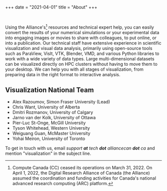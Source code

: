 +++
date = "2021-04-01"
title = "About"
+++

<br>

Using the Alliance's[^1] resources and technical expert help, you can easily convert the results of your numerical
simulations or your experimental data into engaging images or movies to share with colleagues, to put online, or into a
publication. Our technical staff have extensive experience in scientific visualization and visual data analysis,
primarily using open-source tools such as ParaView, VisIt, VTK, Blender, VMD, and various Python libraries to work with
a wide variety of data types. Large multi-dimensional datasets can be visualized directly on HPC clusters without having
to move them to your desktop. We can help you with all stages of visualization, from preparing data in the right format
to interactive analysis.

## Visualization National Team

- Alex Razoumov, Simon Fraser University (Lead)
- Chris Want, University of Alberta
- Dmitri Rozmanov, University of Calgary
- Jarno van der Kolk, University of Ottawa
- Pier-Luc St-Onge, McGill University
- Tyson Whitehead, Western University
- Weiguang Guan, McMaster University
- Yohai Meiron, University of Toronto

<!-- - Angus Creech, Memorial University -->

To get in touch with us, email *support **at** tech **dot** alliancecan **dot** ca* and mention
"visualization" in the subject line.

[^1]: Compute Canada (CC) ceased its operations on March 31, 2022. On April 1, 2022, the Digital Research Alliance of
Canada (the Alliance) assumed the coordination and funding activities for Canada's national advanced research computing
(ARC) platform.


<!-- ![Console](https://github.com/mrmierzejewski/hugo-theme-console/blob/master/images/preview.png?raw=true) -->

<!-- ## Installation -->

<!-- ``` -->
<!-- $ mkdir themes -->
<!-- $ cd themes -->
<!-- $ git submodule add https://github.com/mrmierzejewski/hugo-theme-console.git hugo-theme-console -->
<!-- ``` -->
    
<!-- See the [Hugo documentation](https://gohugo.io/themes/installing/) for more information. -->

<!-- ## Configuration -->

<!-- Set theme parameter in your config file: -->

<!-- ``` -->
<!-- theme = "hugo-theme-console" -->
<!-- ``` -->

<!-- ## License -->

<!-- Copyright © 2020 [Marcin Mierzejewski](https://mrmierzejewski.com/) -->

<!-- The theme is released under the MIT License. Check the [original theme license](https://github.com/panr/hugo-theme-terminal/blob/master/LICENSE.md) for additional licensing information. -->
